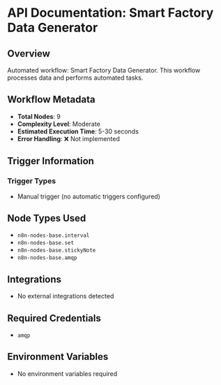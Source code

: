 # API Documentation: Smart Factory Data Generator

## Overview
Automated workflow: Smart Factory Data Generator. This workflow processes data and performs automated tasks.

## Workflow Metadata
- **Total Nodes**: 9
- **Complexity Level**: Moderate
- **Estimated Execution Time**: 5-30 seconds
- **Error Handling**: ❌ Not implemented

## Trigger Information
### Trigger Types
- Manual trigger (no automatic triggers configured)

## Node Types Used
- `n8n-nodes-base.interval`
- `n8n-nodes-base.set`
- `n8n-nodes-base.stickyNote`
- `n8n-nodes-base.amqp`

## Integrations
- No external integrations detected

## Required Credentials
- `amqp`

## Environment Variables
- No environment variables required
